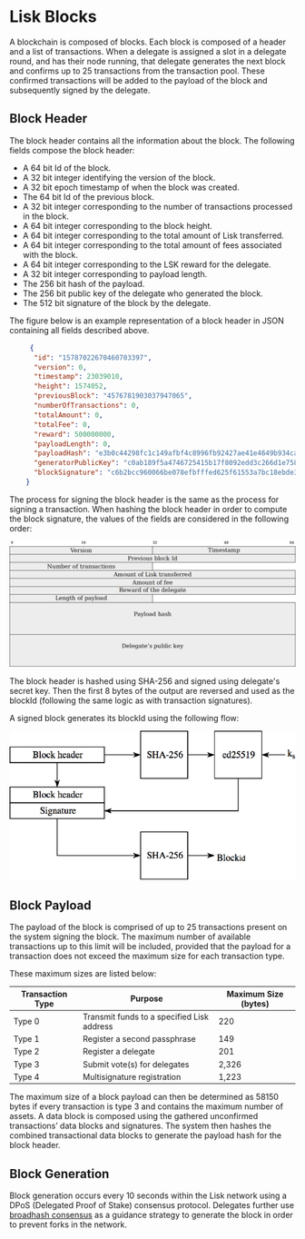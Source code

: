 # Lisk Blocks 

A blockchain is composed of blocks. Each block is composed of a header and a list of transactions. When a delegate is assigned a slot in a delegate round, and has their node running, that delegate generates the next block and confirms up to 25 transactions from the transaction pool. These confirmed transactions will be added to the payload of the block and subsequently signed by the delegate.

## Block Header
The block header contains all the information about the block. The following fields compose the block header:

- A 64 bit Id of the block.
- A 32 bit integer identifying the version of the block.
- A 32 bit epoch timestamp of when the block was created.
- The 64 bit Id of the previous block.
- A 32 bit integer corresponding to the number of transactions processed in the block.
- A 64 bit integer corresponding to the block height.
- A 64 bit integer corresponding to the total amount of Lisk transferred.
- A 64 bit integer corresponding to the total amount of fees associated with the block.
- A 64 bit integer corresponding to the LSK reward for the delegate.
- A 32 bit integer corresponding to payload length.
- The 256 bit hash of the payload.
- The 256 bit public key of the delegate who generated the block.
- The 512 bit signature of the block by the delegate.

The figure below is an example representation of a block header  in JSON containing all fields described above. 

```json
     {
      "id": "15787022670460703397",
      "version": 0,
      "timestamp": 23039010,
      "height": 1574052,
      "previousBlock": "4576781903037947065",
      "numberOfTransactions": 0,
      "totalAmount": 0,
      "totalFee": 0,
      "reward": 500000000,
      "payloadLength": 0,
      "payloadHash": "e3b0c44298fc1c149afbf4c8996fb92427ae41e4649b934ca495991b7852b855",
      "generatorPublicKey": "c0ab189f5a4746725415b17f8092edd3c266d1e758e840f02a3c99547b3a527f",
      "blockSignature": "c6b2bcc960066be078efbfffed625f61553a7bc18ebde3892636c2f36850de234a9c70ba3e33b606db2eff724398026984e4d391c1fbbe70c94dd9d07ff0060b"
    }
```

The process for signing the block header is the same as the process for signing a transaction. When hashing the block header in order to compute the block signature, the values of the fields are considered in the following order:

![lisk_protocol-blockheader](assets/lisk_protocol-blockheader.png "lisk_protocol-blockheader")

The block header is hashed using SHA-256 and signed using delegate's secret key. Then the first 8 bytes of the output are reversed and used as the blockId (following the same logic as with transaction signatures). 

A signed block generates its blockId using the following flow:

![lisk_protocol-blockid](assets/lisk_protocol-blockid.png "lisk_protocol-blockid")

## Block Payload
The payload of the block is comprised of up to 25 transactions present on the system signing the block. The maximum number of available transactions up to this limit will be included, provided that the payload for a transaction does not exceed the maximum size for each transaction type. 

These maximum sizes are listed below:

**Transaction Type** | **Purpose**   | **Maximum Size (bytes)**
--- | ---  | ---
Type 0 | Transmit funds to a specified Lisk address | 220
Type 1 | Register a second passphrase | 149
Type 2 | Register a delegate | 201
Type 3 | Submit vote(s) for delegates | 2,326
Type 4 | Multisignature registration | 1,223

The maximum size of a block payload can then be determined as 58150 bytes if every transaction is type 3 and contains the maximum number of assets. A data block is composed using the gathered unconfirmed transactions’ data blocks and signatures. The system then hashes the combined transactional data blocks to generate the payload hash for the block header.

## Block Generation

Block generation occurs every 10 seconds within the Lisk network using a DPoS (Delegated Proof of Stake) consensus protocol. Delegates further use [broadhash consensus](consensus.md#broadhash-consensus) as a guidance strategy to generate the block in order to prevent forks in the network.
